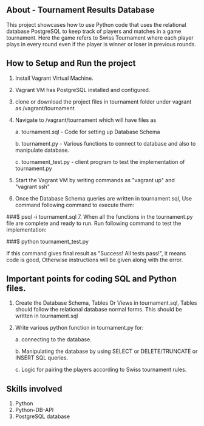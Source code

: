 
## About - Tournament Results Database
This project showcases how to use Python code that uses the relational database PostgreSQL to keep track of players and matches in a game tournament. Here the game refers to Swiss Tournament where each player plays in every round even if the player is winner or loser in previous rounds.  

## How to Setup and Run the project
1. Install Vagrant Virtual Machine.
2. Vagrant VM has PostgreSQL installed and configured.
3. clone or download the project files in tournament folder under vagrant as /vagrant/tournament
4. Navigate to /vagrant/tournament which will have files as
    
    a. tournament.sql  - Code for setting up Database Schema

    b. tournament.py - Various functions to connect to database and also to manipulate database.

    c. tournament_test.py - client program to test the implementation of tournament.py


5.  Start the Vagrant VM by writing commands as "vagrant up" and "vagrant ssh"
6. Once the Database Schema queries are written in tournament.sql, Use command following command to execute them:

###$ psql -i tournament.sql 
7. When all the functions in the tournament.py file are complete and ready to run. Run following command to test the implementation:

###$ python tournament_test.py

If this command gives final result as "Success!  All tests pass!", it means code is good, Otherwise instructions will be given along with the error.

## Important points for coding SQL and Python files.
1. Create the Database Schema, Tables Or Views in tournament.sql, Tables should follow the relational database normal forms. This should be written in tournament.sql
2. Write various python function in tournament.py for:
    
    a.  connecting to the database. 
    
    b.  Manipulating the database by using SELECT or DELETE/TRUNCATE or INSERT SQL queries. 
    
    c.  Logic for pairing the players according to Swiss tournament rules.

## Skills involved
1. Python
2. Python-DB-API
3. PostgreSQL database

